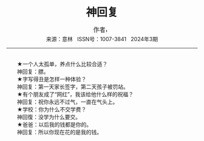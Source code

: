 # <center>神回复</center>

<div align=center><img src="https://raw.githubusercontent.com/leaguecn/magazines/main/img_authors/%25d7%25f7%25d5%25df%25a3%25ba.jpg"></div>

<center>来源：意林   ISSN号：1007-3841   2024年3期</center>

* * *

<br>　　★一个人太孤单，养点什么比较合适？  
　　神回复：膘。  
　　★字写得丑是怎样一种体验？  
　　神回复：第一天家长签字，第二天孩子被罚站。  
　　★有个朋友成了“网红”，我该给他什么样的祝福？  
　　神回复：祝你永远不过气，一直在气头上。  
　　★学校：你为什么不交学费？  
　　神回復：没学为什么要交。  
　　★爸爸：以后我的钱都是你的。  
　　神回复：所以你现在花的是我的钱。
